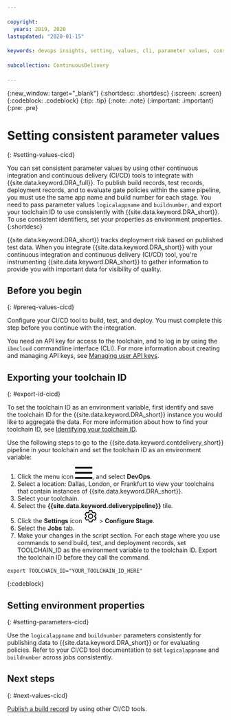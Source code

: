 ```yaml
---

copyright:
  years: 2019, 2020
lastupdated: "2020-01-15"

keywords: devops insights, setting, values, cli, parameter values, consistent, other ci/cd tools, test, tests, install, app, risk

subcollection: ContinuousDelivery

---
```


{:new_window: target="_blank"}
{:shortdesc: .shortdesc}
{:screen: .screen}
{:codeblock: .codeblock}
{:tip: .tip}
{:note: .note}
{:important: .important}
{:pre: .pre}

# Setting consistent parameter values
{: #setting-values-cicd}

You can set consistent parameter values by using other continuous integration and continuous delivery (CI/CD) tools to integrate with {{site.data.keyword.DRA_full}}. To publish build records, test records, deployment records, and to evaluate gate policies within the same pipeline, you must use the same app name and build number for each stage. You need to pass parameter values `logicalappname` and `buildnumber`, and export your toolchain ID to use consistently with {{site.data.keyword.DRA_short}}. To use consistent identifiers, set your properties as environment properties.
{:shortdesc}

{{site.data.keyword.DRA_short}} tracks deployment risk based on published test data. When you integrate {{site.data.keyword.DRA_short}} with your continuous integration and continuous delivery (CI/CD) tool, you're instrumenting {{site.data.keyword.DRA_short}} to gather information to provide you with important data for visibility of quality.


## Before you begin
{: #prereq-values-cicd}

Configure your CI/CD tool to build, test, and deploy. You must complete this step before you continue with the integration.

You need an API key for access to the toolchain, and to log in by using the `ibmcloud` commandline interface (CLI). For more information about creating and managing API keys, see [Managing user API keys](/docs/services/iam?topic=iam-userapikey#userapikey).


## Exporting your toolchain ID
{: #export-id-cicd}

To set the toolchain ID as an environment variable, first identify and save the toolchain ID for the {{site.data.keyword.DRA_short}} instance you would like to aggregate the data. For more information about how to find your toolchain ID, see [Identifying your toolchain ID](/docs/ContinuousDelivery?topic=ContinuousDelivery-aggregating-multiple-sources). 

Use the following steps to go to the {{site.data.keyword.contdelivery_short}} pipeline in your toolchain and set the toolchain ID as an environment variable:

1. Click the menu icon ![hamburger icon](images/icon_hamburger.svg), and select **DevOps**.
2. Select a location: Dallas, London, or Frankfurt to view your toolchains that contain instances of {{site.data.keyword.DRA_short}}. 
3. Select your toolchain. 
4. Select the **{{site.data.keyword.deliverypipeline}}** tile. 
5. Click the **Settings** icon ![gear icon](images/settings.svg) > **Configure Stage**.
5. Select the **Jobs** tab. 
6. Make your changes in the script section. For each stage where you use commands to send build, test, and deployment records, set TOOLCHAIN_ID as the environment variable to the toolchain ID. Export the toolchain ID before they call the command. 

```
export TOOLCHAIN_ID="YOUR_TOOLCHAIN_ID_HERE"
```
{:codeblock}


## Setting environment properties
{: #setting-parameters-cicd}

Use the `logicalappname` and `buildnumber` parameters consistently for publishing data to {{site.data.keyword.DRA_short}} or for evaluating policies. Refer to your CI/CD tool documentation to set `logicalappname` and `buildnumber` across jobs consistently.


## Next steps
{: #next-values-cicd}

[Publish a build record](/docs/ContinuousDelivery?topic=ContinuousDelivery-publish-build-cicd) by using other CI/CD tools.
